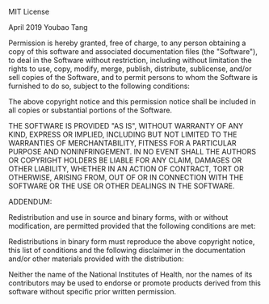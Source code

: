 MIT License

April 2019 Youbao Tang

Permission is hereby granted, free of charge, to any person obtaining a copy
of this software and associated documentation files (the "Software"), to deal
in the Software without restriction, including without limitation the rights
to use, copy, modify, merge, publish, distribute, sublicense, and/or sell
copies of the Software, and to permit persons to whom the Software is
furnished to do so, subject to the following conditions:

The above copyright notice and this permission notice shall be included in all
copies or substantial portions of the Software.

THE SOFTWARE IS PROVIDED "AS IS", WITHOUT WARRANTY OF ANY KIND, EXPRESS OR
IMPLIED, INCLUDING BUT NOT LIMITED TO THE WARRANTIES OF MERCHANTABILITY,
FITNESS FOR A PARTICULAR PURPOSE AND NONINFRINGEMENT. IN NO EVENT SHALL THE
AUTHORS OR COPYRIGHT HOLDERS BE LIABLE FOR ANY CLAIM, DAMAGES OR OTHER
LIABILITY, WHETHER IN AN ACTION OF CONTRACT, TORT OR OTHERWISE, ARISING FROM,
OUT OF OR IN CONNECTION WITH THE SOFTWARE OR THE USE OR OTHER DEALINGS IN THE
SOFTWARE.

ADDENDUM:

Redistribution and use in source and binary forms, with or without modification,
are permitted provided that the following conditions are met:

Redistributions in binary form must reproduce the above copyright notice,
this list of conditions and the following disclaimer in the documentation
and/or other materials provided with the distribution:

Neither the name of the National Institutes of Health, nor the names of its
contributors may be used to endorse or promote products derived from
this software without specific prior written permission.
